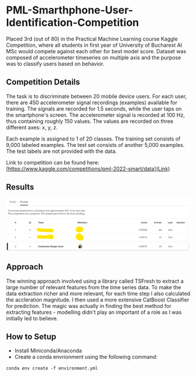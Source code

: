 # PML-Smarthphone-User-Identification-Competition

Placed 3rd (out of 80) in the Practical Machine Learning course Kaggle Competition, where all students in first year of University of Bucharest AI MSc would compete against each other for best model score. Dataset was composed of accelerometer timeseries on multiple axis and the purpose was to classify users based on behavior.

## Competition Details

The task is to discriminate between 20 mobile device users. For each user, there are 450 accelerometer signal recordings (examples) available for training. The signals are recorded for 1.5 seconds, while the user taps on the smartphone's screen. The accelerometer signal is recorded at 100 Hz, thus containing roughly 150 values. The values are recorded on three different axes: x, y, z.

Each example is assigned to 1 of 20 classes. The training set consists of 9,000 labeled examples. The test set consists of another 5,000 examples. The test labels are not provided with the data.

Link to competition can be found here: [https://www.kaggle.com/competitions/pml-2022-smart/data](Link)

## Results

![Kaggle Score](assets/results.png)

## Approach

The winning approach involved using a library called TSFresh to extract a large number of relevant features from the time series data. To make the data extraction richer and more relevant, for each time step I also calculated the accleration magnitude. I then used a more extensive CatBoost Classifier for prediction. The magic was actually in finding the best method for extracting features - modelling didn't play an important of a role as I was initially led to believe.

## How to Setup

- Install Miniconda/Anaconda
- Create a conda envrionment using the following command:
```
conda env create -f environment.yml
```

